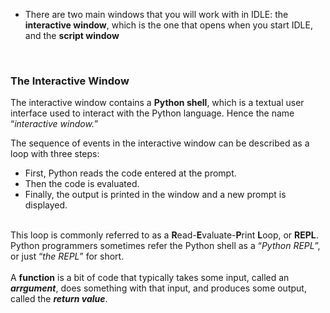 - There are two main windows that you will work with in IDLE: the <strong>interactive window</strong>, which is the one that opens when you start IDLE, and the <strong>script window</strong>
<br>
<h3>The Interactive Window</h3>
The interactive window contains a <b>Python shell</b>, which is a textual user interface used to interact with the Python language. Hence the name “<I>interactive window.</I>”
<br>

The sequence of events in the interactive window can be described as a loop with three steps:
-  First, Python reads the code entered at the prompt.
- Then the code is evaluated.
-  Finally, the output is printed in the window and a new prompt is displayed.
<br>
This loop is commonly referred to as a <b>R</b>ead-<b>E</b>valuate-<b>P</b>rint <b>L</b>oop, or <b>REPL</b>. Python programmers sometimes refer the Python shell as a “<i>Python REPL</i>”, or just “<i>the REPL</i>” for short.
 <br>
 <br>
A <b>function</b> is a bit of code that typically takes some input, called an <b><i>arrgument</i></b>, does something with that input, and produces some output, called the <b><i>return value</i></b>.
